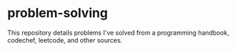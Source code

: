 # problem-solving
This repository details problems I've solved from a programming handbook, codechef, leetcode, and other sources.
